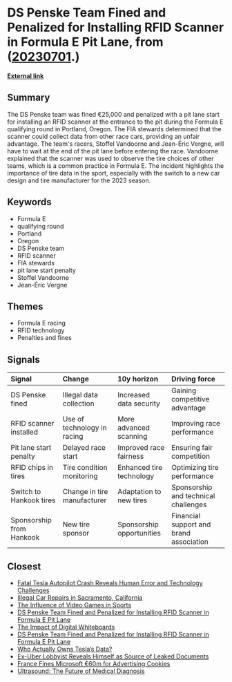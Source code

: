 # __DS Penske Team Fined and Penalized for Installing RFID Scanner in Formula E Pit Lane__, from ([20230701](https://kghosh.substack.com/p/20230701).)

__[External link](https://www.theverge.com/2023/6/24/23772725/formula-e-ds-penske-rfid-tire-data-wireless-scanner)__



## Summary

The DS Penske team was fined €25,000 and penalized with a pit lane start for installing an RFID scanner at the entrance to the pit during the Formula E qualifying round in Portland, Oregon. The FIA stewards determined that the scanner could collect data from other race cars, providing an unfair advantage. The team's racers, Stoffel Vandoorne and Jean-Éric Vergne, will have to wait at the end of the pit lane before entering the race. Vandoorne explained that the scanner was used to observe the tire choices of other teams, which is a common practice in Formula E. The incident highlights the importance of tire data in the sport, especially with the switch to a new car design and tire manufacturer for the 2023 season.

## Keywords

* Formula E
* qualifying round
* Portland
* Oregon
* DS Penske team
* RFID scanner
* FIA stewards
* pit lane start penalty
* Stoffel Vandoorne
* Jean-Éric Vergne

## Themes

* Formula E racing
* RFID technology
* Penalties and fines

## Signals

| Signal                   | Change                      | 10y horizon               | Driving force                           |
|:-------------------------|:----------------------------|:--------------------------|:----------------------------------------|
| DS Penske fined          | Illegal data collection     | Increased data security   | Gaining competitive advantage           |
| RFID scanner installed   | Use of technology in racing | More advanced scanning    | Improving race performance              |
| Pit lane start penalty   | Delayed race start          | Improved race fairness    | Ensuring fair competition               |
| RFID chips in tires      | Tire condition monitoring   | Enhanced tire technology  | Optimizing tire performance             |
| Switch to Hankook tires  | Change in tire manufacturer | Adaptation to new tires   | Sponsorship and technical challenges    |
| Sponsorship from Hankook | New tire sponsor            | Sponsorship opportunities | Financial support and brand association |

## Closest

* [Fatal Tesla Autopilot Crash Reveals Human Error and Technology Challenges](b8f977d6173309879b7e4e8b478210c0)
* [Illegal Car Repairs in Sacramento, California](52cca87c67452d11ed4899552e6c7573)
* [The Influence of Video Games in Sports](1c89f8c55cb2e9509e63435c92e123a0)
* [DS Penske Team Fined and Penalized for Installing RFID Scanner in Formula E Pit Lane](7416c71d5b084463bd7eab2dcf229b92)
* [The Impact of Digital Whiteboards](0427292acb53be01ba35b3b5b561cb59)
* [DS Penske Team Fined and Penalized for Installing RFID Scanner in Formula E Pit Lane](7416c71d5b084463bd7eab2dcf229b92)
* [Who Actually Owns Tesla’s Data?](aa8144a7a9cdc5baa399df0daa112f75)
* [Ex-Uber Lobbyist Reveals Himself as Source of Leaked Documents](de008c7c88ce17b51251989a109d2fbb)
* [France Fines Microsoft €60m for Advertising Cookies](002ee663c73c7add6ce2cabe29e4ae02)
* [Ultrasound: The Future of Medical Diagnosis](c9345a6fe24c9e6f7b967d1ed91a2f95)